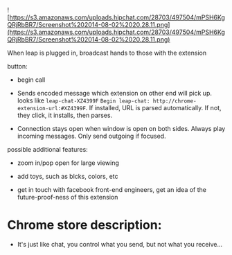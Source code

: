 ![https://s3.amazonaws.com/uploads.hipchat.com/28703/497504/mPSH6KgQRjRbBR7/Screenshot%202014-08-02%2020.28.11.png](https://s3.amazonaws.com/uploads.hipchat.com/28703/497504/mPSH6KgQRjRbBR7/Screenshot%202014-08-02%2020.28.11.png)


When leap is plugged in, broadcast hands to those with the extension

button:
 - begin call
 - Sends encoded message which extension on other end will pick up. looks like `leap-chat-XZ4399F`
 `Begin leap-chat: http://chrome-extension-url:#XZ4399F`.  If installed, URL is parsed automatically.
 If not, they click, it installs, then parses.

  - Connection stays open when window is open on both sides.  Always play incoming messages.  Only send outgoing if focused.



possible additional features:
 - zoom in/pop open for large viewing
 - add toys, such as blcks, colors, etc


 - get in touch with facebook front-end engineers, get an idea of the future-proof-ness of this extension

# Chrome store description:
 - It's just like chat, you control what you send, but not what you receive...
